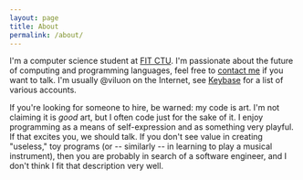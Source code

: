 ```yaml
---
layout: page
title: About
permalink: /about/
---
```


I'm a computer science student at [FIT CTU](https://old.fit.cvut.cz/en). I'm
passionate about the future of computing and programming languages, feel free
to [contact me](https://t.me/viluon) if you want to talk. I'm usually @viluon
on the Internet, see [Keybase](https://keybase.io/viluon) for a list of various
accounts.

If you're looking for someone to hire, be warned: my code is art. I'm not
claiming it is *good* art, but I often code just for the sake of it. I enjoy
programming as a means of self-expression and as something very playful. If
that excites you, we should talk. If you don't see value in creating "useless,"
toy programs (or -- similarly -- in learning to play a musical instrument),
then you are probably in search of a software engineer, and I don't think I fit
that description very well.


